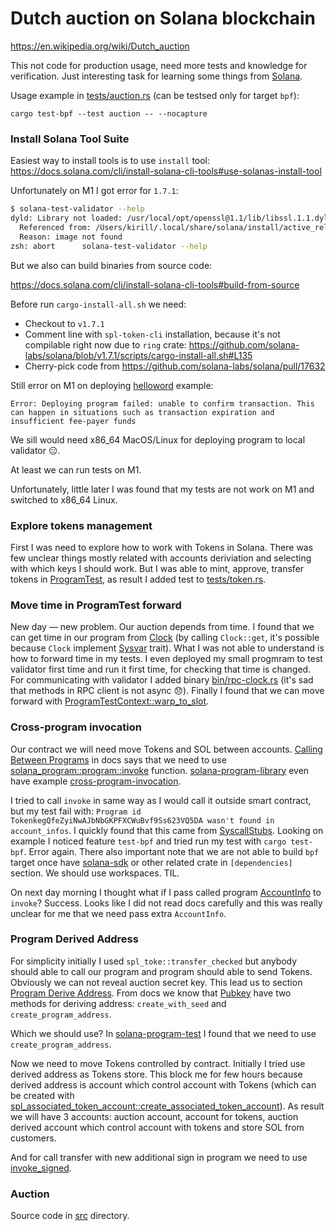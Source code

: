 # Dutch auction on Solana blockchain

https://en.wikipedia.org/wiki/Dutch_auction

This not code for production usage, need more tests and knowledge for verification. Just interesting task for learning some things from [Solana](https://solana.com/).

Usage example in [tests/auction.rs](tests/auction.rs) (can be testsed only for target `bpf`):

```
cargo test-bpf --test auction -- --nocapture
```

### Install Solana Tool Suite

Easiest way to install tools is to use `install` tool: https://docs.solana.com/cli/install-solana-cli-tools#use-solanas-install-tool

Unfortunately on M1 I got error for `1.7.1`:

```bash
$ solana-test-validator --help
dyld: Library not loaded: /usr/local/opt/openssl@1.1/lib/libssl.1.1.dylib
  Referenced from: /Users/kirill/.local/share/solana/install/active_release/bin/solana-test-validator
  Reason: image not found
zsh: abort      solana-test-validator --help
``` 

But we also can build binaries from source code:

https://docs.solana.com/cli/install-solana-cli-tools#build-from-source

Before run `cargo-install-all.sh` we need:

- Checkout to `v1.7.1`
- Comment line with `spl-token-cli` installation, because it's not compilable right now due to `ring` crate: https://github.com/solana-labs/solana/blob/v1.7.1/scripts/cargo-install-all.sh#L135
- Cherry-pick code from https://github.com/solana-labs/solana/pull/17632

Still error on M1 on deploying [helloword](https://github.com/solana-labs/example-helloworld) example:

```
Error: Deploying program failed: unable to confirm transaction. This can happen in situations such as transaction expiration and insufficient fee-payer funds
```

We sill would need x86_64 MacOS/Linux for deploying program to local validator 😑.

At least we can run tests on M1.

Unfortunately, little later I was found that my tests are not work on M1 and switched to x86_64 Linux.

### Explore tokens management

First I was need to explore how to work with Tokens in Solana. There was few unclear things mostly related with accounts deriviation and selecting with which keys I should work. But I was able to mint, approve, transfer tokens in [ProgramTest](https://docs.rs/solana-program-test/1.7.2/solana_program_test/struct.ProgramTest.html), as result I added test to [tests/token.rs](tests/token.rs).

### Move time in ProgramTest forward

New day — new problem. Our auction depends from time. I found that we can get time in our program from [Clock](https://docs.rs/solana-program/1.7.2/solana_program/clock/struct.Clock.html) (by calling `Clock::get`, it's possible because `Clock` implement [Sysvar](https://docs.rs/solana-program/1.7.2/solana_program/sysvar/trait.Sysvar.html#method.get) trait). What I was not able to understand is how to forward time in my tests. I even deployed my small progmram to test validator first time and run it first time, for checking that time is changed. For communicating with validator I added binary [bin/rpc-clock.rs](bin/rpc-clock.rs) (it's sad that methods in RPC client is not async 😞). Finally I found that we can move forward with [ProgramTestContext::warp_to_slot](https://docs.rs/solana-program-test/1.7.1/solana_program_test/struct.ProgramTestContext.html#method.warp_to_slot).

### Cross-program invocation

Our contract we will need move Tokens and SOL between accounts. [Calling Between Programs](https://docs.solana.com/developing/programming-model/calling-between-programs) in docs says that we need to use [solana_program::program::invoke](https://docs.rs/solana-program/1.7.2/solana_program/program/fn.invoke.html) function. [solana-program-library](https://github.com/solana-labs/solana-program-library) even have example [cross-program-invocation](https://github.com/solana-labs/solana-program-library/tree/master/examples/rust/cross-program-invocation).

I tried to call `invoke` in same way as I would call it outside smart contract, but my test fail with: `Program id TokenkegQfeZyiNwAJbNbGKPFXCWuBvf9Ss623VQ5DA wasn't found in account_infos`. I quickly found that this came from [SyscallStubs](https://docs.rs/solana-program-test/1.7.1/src/solana_program_test/lib.rs.html#260). Looking on example I noticed feature `test-bpf` and tried run my test with `cargo test-bpf`. Error again. There also important note that we are not able to build `bpf` target once have [solana-sdk](https://crates.io/crates/solana-sdk) or other related crate in `[dependencies]` section. We should use workspaces. TIL.

On next day morning I thought what if I pass called program [AccountInfo](https://docs.rs/solana-program/1.7.1/solana_program/account_info/struct.AccountInfo.html) to `invoke`? Success. Looks like I did not read docs carefully and this was really unclear for me that we need pass extra `AccountInfo`.

### Program Derived Address

For simplicity initially I used `spl_toke::transfer_checked` but anybody should able to call our program and program should able to send Tokens. Obviously we can not reveal auction secret key. This lead us to section [Program Derive Address](https://docs.solana.com/developing/programming-model/calling-between-programs#program-derived-addresses). From docs we know that [Pubkey](https://docs.rs/solana-program/1.7.1/solana_program/pubkey/struct.Pubkey.html) have two methods for deriving address: `create_with_seed` and `create_program_address`.

Which we should use? In [solana-program-test](https://docs.rs/solana-program-test/1.7.1/src/solana_program_test/lib.rs.html#314) I found that we need to use `create_program_address`.

Now we need to move Tokens controlled by contract. Initially I tried use derived address as Tokens store. This block me for few hours because derived address is account which control account with Tokens (which can be created with [spl_associated_token_account::create_associated_token_account](https://docs.rs/spl-associated-token-account/1.0.2/spl_associated_token_account/fn.create_associated_token_account.html)). As result we will have 3 accounts: auction account, account for tokens, auction derived account which control account with tokens and store SOL from customers.

And for call transfer with new additional sign in program we need to use [invoke_signed](https://docs.rs/solana-program/1.7.2/solana_program/program/fn.invoke_signed.html).

### Auction

Source code in [src](src) directory.
